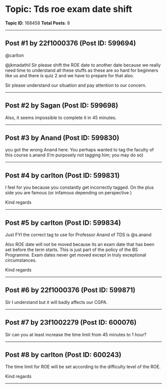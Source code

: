 # Topic: Tds roe exam date shift
**Topic ID**: 168458
**Total Posts**: 8

---

## Post #1 by 22f1000376 (Post ID: 599694)
@carlton
 
@jkmadathil
 Sir please shift the ROE date to another date because we really need time to understand all these stuffs as these are so hard for beginners like us and there is quiz 2 and we have to prepare for that also.

Sir please understand our situation and pay attention to our concern.

---

## Post #2 by Sagan (Post ID: 599698)
Also, it seems impossible to complete it in 45 minutes.

---

## Post #3 by Anand (Post ID: 599830)
you got the wrong Anand here.  You perhaps wanted to tag the faculty of this course s.anand (I’m purposely not tagging him; you may do so)

---

## Post #4 by carlton (Post ID: 599831)
I feel for you because you constantly get incorrectly tagged. On the plus side you are famous (or infamous depending on perspective 
 )


Kind regards

---

## Post #5 by carlton (Post ID: 599834)
Just FYI the correct tag to use for Professor Anand of TDS is 
@s.anand


Also ROE date will not be moved because its an exam date that has been set before the term starts. This is just part of the policy of the BS Programme. Exam dates never get moved except in truly exceptional circumstances.


Kind regards

---

## Post #6 by 22f1000376 (Post ID: 599871)
Sir I understand but it will badly affects our CGPA.

---

## Post #7 by 23f1002279 (Post ID: 600076)
Sir can you at least increase the time limit from 45 minutes to 1 hour?

---

## Post #8 by carlton (Post ID: 600243)
The time limit for ROE will be set according to the difficulty level of the ROE.


Kind regards

---

